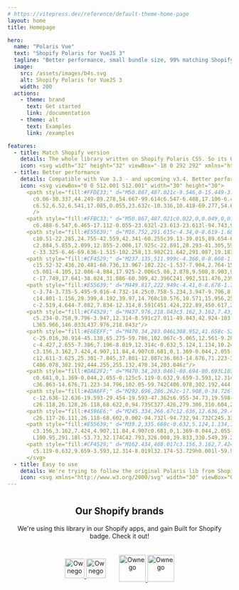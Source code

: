 ```yaml
---
# https://vitepress.dev/reference/default-theme-home-page
layout: home
title: Homepage

hero:
  name: "Polaris Vue"
  text: "Shopify Polaris for VueJS 3"
  tagline: "Better performance, small bundle size, 99% matching Shopify Polaris 12.\nCompatible with Vue 3.3 (and upcoming v3.4)"
  image:
    src: /assets/images/b4s.svg
    alt: Shopify Polaris for VueJS 3
    width: 200
  actions:
    - theme: brand
      text: Get started
      link: /documentation
    - theme: alt
      text: Examples
      link: /examples

features:
  - title: Match Shopify version
    details: The whole library written on Shopify Polaris CSS. So its UI is 99% matching Shopify Polaris version.
    icon: <svg width="32" height="32" viewBox="-18 0 292 292" xmlns="http://www.w3.org/2000/svg"><path d="M223.774 57.34c-.201-1.46-1.48-2.268-2.537-2.357-1.055-.088-23.383-1.743-23.383-1.743s-15.507-15.395-17.209-17.099c-1.703-1.703-5.029-1.185-6.32-.805-.19.056-3.388 1.043-8.678 2.68-5.18-14.906-14.322-28.604-30.405-28.604-.444 0-.901.018-1.358.044C129.31 3.407 123.644.779 118.75.779c-37.465 0-55.364 46.835-60.976 70.635-14.558 4.511-24.9 7.718-26.221 8.133-8.126 2.549-8.383 2.805-9.45 10.462C21.3 95.806.038 260.235.038 260.235l165.678 31.042 89.77-19.42S223.973 58.8 223.775 57.34zM156.49 40.848l-14.019 4.339c.005-.988.01-1.96.01-3.023 0-9.264-1.286-16.723-3.349-22.636 8.287 1.04 13.806 10.469 17.358 21.32zm-27.638-19.483c2.304 5.773 3.802 14.058 3.802 25.238 0 .572-.005 1.095-.01 1.624-9.117 2.824-19.024 5.89-28.953 8.966 5.575-21.516 16.025-31.908 25.161-35.828zm-11.131-10.537c1.617 0 3.246.549 4.805 1.622-12.007 5.65-24.877 19.88-30.312 48.297l-22.886 7.088C75.694 46.16 90.81 10.828 117.72 10.828z" fill="#95BF46"/><path d="M221.237 54.983c-1.055-.088-23.383-1.743-23.383-1.743s-15.507-15.395-17.209-17.099c-.637-.634-1.496-.959-2.394-1.099l-12.527 256.233 89.762-19.418S223.972 58.8 223.774 57.34c-.201-1.46-1.48-2.268-2.537-2.357" fill="#5E8E3E"/><path d="M135.242 104.585l-11.069 32.926s-9.698-5.176-21.586-5.176c-17.428 0-18.305 10.937-18.305 13.693 0 15.038 39.2 20.8 39.2 56.024 0 27.713-17.577 45.558-41.277 45.558-28.44 0-42.984-17.7-42.984-17.7l7.615-25.16s14.95 12.835 27.565 12.835c8.243 0 11.596-6.49 11.596-11.232 0-19.616-32.16-20.491-32.16-52.724 0-27.129 19.472-53.382 58.778-53.382 15.145 0 22.627 4.338 22.627 4.338" fill="#FFF"/></svg>
  - title: Better performance
    details: Compatible with Vue 3.3 - and upcoming v3.4. Better performance, small bundle size.
    icon: <svg viewBox="0 0 512.001 512.001" width="30" height="30">
      <path style="fill:#FFDE33;" d="M50.867,487.021c-9.546,0-15.449-3.892-18.721-7.169c-3.281-3.281-7.19-9.207-7.169-18.797
        c0.06-30.337,44.249-89.278,54.667-99.614c6.547-6.488,17.106-6.477,23.632,0.055l47.226,47.226
        c6.52,6.52,6.541,17.085,0.055,23.632c-10.336,10.418-69.277,54.607-99.614,54.667C50.916,487.021,50.888,487.021,50.867,487.021z"
        />
      <path style="fill:#FFBC33;" d="M50.867,487.021c0.022,0,0.049,0,0.076,0c30.337-0.06,89.278-44.249,99.614-54.667
        c6.488-6.547,6.465-17.112-0.055-23.632l-23.613-23.613l-94.743,94.743C35.418,483.128,41.321,487.021,50.867,487.021z"/>
      <path style="fill:#E55639;" d="M16.752,291.615c-4.34,0-8.619-1.685-11.83-4.89c-5.009-4.994-6.34-12.604-3.32-19.003
        c10.51-22.285,24.755-42.559,42.341-60.255c39.13-39.015,89.654-61.17,142.32-62.435c6.76-0.382,12.549,3.494,15.427,9.349
        c2.884,5.855,2.099,12.855-2.006,17.925c-22.891,28.293-41.305,59.737-54.732,93.459c-2.976,7.479-10.87,11.792-18.759,10.243
        c-33.325-6.46-69.636-1.515-102.258,13.982C21.642,291.087,19.183,291.615,16.752,291.615z"/>
      <path style="fill:#CF4529;" d="M237.135,511.999c-4.366,0-8.668-1.706-11.879-4.939c-4.999-5.021-6.291-12.647-3.233-19.036
        c15.52-32.436,20.481-68.736,13.967-102.22c-1.537-7.904,2.764-15.782,10.243-18.759c33.722-13.426,65.166-31.842,93.459-54.732
        c5.081-4.105,12.086-4.884,17.925-2.006c5.86,2.878,9.508,8.903,9.349,15.427c-1.265,52.666-23.42,103.19-62.38,142.265
        c-17.749,17.641-38.024,31.886-60.309,42.396C241.992,511.476,239.551,511.999,237.135,511.999z"/>
      <path style="fill:#E55639;" d="M449.817,222.949c-4.41,0-8.678-1.745-11.84-4.907L293.955,74.023
        c-3.74-3.735-5.495-9.016-4.732-14.25c0.758-5.234,3.947-9.796,8.591-12.314c49.853-27.017,103.445-42.93,159.29-47.302
        c14.801-1.156,29.399,4.192,39.97,14.768c10.576,10.571,15.956,25.152,14.763,40.002c-4.372,55.833-20.285,109.415-47.296,159.257
        c-2.519,4.644-7.082,7.834-12.314,8.591C451.424,222.89,450.617,222.949,449.817,222.949z"/>
      <path style="fill:#CF4529;" d="M437.976,218.043c3.162,3.162,7.43,4.907,11.84,4.907c0.802,0,1.608-0.06,2.409-0.174
        c5.234-0.758,9.796-3.947,12.314-8.591c27.011-49.843,42.924-103.424,47.296-159.257c1.193-14.85-4.187-29.432-14.763-40.002
        L365.966,146.033L437.976,218.043z"/>
      <path style="fill:#E6EEFF;" d="M470.34,203.046L308.952,41.658c-52.084,26.085-99.15,64.269-135.304,109.584
        c-25.016,30.914-45.138,65.275-59.786,102.067c-5.065,12.561-9.289,25.257-12.914,37.872l-53.73,32.174
        c-4.427,2.655-7.386,7.196-8.019,12.314c-0.632,5.124,1.134,10.249,4.781,13.895l118.454,118.454
        c3.156,3.162,7.424,4.907,11.84,4.907c0.681,0,1.369-0.044,2.055-0.125c5.119-0.632,9.659-3.593,12.314-8.019l32.174-53.729
        c12.611-3.625,25.301-7.845,37.801-12.887c36.863-14.676,71.223-34.796,102.05-59.742
        C406.078,302.192,444.255,255.132,470.34,203.046z"/>
      <path style="fill:#DAE2F2;" d="M470.34,203.046l-80.694-80.693L103.208,408.791l59.226,59.226c3.156,3.162,7.424,4.907,11.84,4.907
        c0.681,0,1.369-0.044,2.055-0.125c5.119-0.632,9.659-3.593,12.314-8.019l32.174-53.729c12.611-3.625,25.301-7.845,37.801-12.887
        c36.863-14.676,71.223-34.796,102.05-59.742C406.078,302.192,444.255,255.132,470.34,203.046z"/>
      <path style="fill:#4DA6FF;" d="M292.696,286.262c-17.908,0-34.726-6.955-47.362-19.592l0,0c0-0.006,0-0.006,0-0.006s0,0-0.006,0
        c-12.636-12.636-19.593-29.454-19.593-47.362s6.955-34.73,19.598-47.367c26.113-26.118,68.606-26.113,94.729-0.006
        c26.118,26.128,26.118,68.622,0,94.735C327.426,279.306,310.604,286.262,292.696,286.262z"/>
      <path style="fill:#4596E6;" d="M245.334,266.67c12.636,12.636,29.454,19.592,47.362,19.592c17.908,0,34.73-6.955,47.367-19.598
        c26.117-26.111,26.118-68.602,0.002-94.732l-94.732,94.732C245.334,266.665,245.334,266.665,245.334,266.67z"/>
      <path style="fill:#E55639;" d="M39.2,335.668c-0.632,5.124,1.134,10.249,4.781,13.895l118.454,118.454
        c3.156,3.162,7.424,4.907,11.84,4.907c0.681,0,1.369-0.044,2.055-0.125c5.119-0.632,9.659-3.593,12.314-8.019l32.174-53.729h0.001
        L100.95,291.18l-53.73,32.174C42.793,326.008,39.833,330.549,39.2,335.668z"/>
      <path style="fill:#CF4529;" d="M162.434,468.017c3.156,3.162,7.424,4.907,11.84,4.907c0.681,0,1.369-0.044,2.055-0.125
        c5.119-0.632,9.659-3.593,12.314-8.019l32.174-53.729h0.001l-59.935-59.935l-57.676,57.676L162.434,468.017z"/>
      </svg>
  - title: Easy to use
    details: We're trying to follow the original Polaris lib from Shopify, so you can use it mostly similar with React version.
    icon: <svg xmlns="http://www.w3.org/2000/svg" width="30" viewBox="0 0 256 220.8"><path fill="#41B883" d="M204.8 0H256L128 220.8 0 0h97.92L128 51.2 157.44 0h47.36Z"></path><path fill="#41B883" d="m0 0 128 220.8L256 0h-51.2L128 132.48 50.56 0H0Z"></path><path fill="#35495E" d="M50.56 0 128 133.12 204.8 0h-47.36L128 51.2 97.92 0H50.56Z"></path></svg>
---
```


<div style="text-align: center; margin-top: 40px;">

## Our Shopify brands

We're using this library in our Shopify apps, and gain Built for Shopify badge. Check it out!

<div style="display: flex; justify-content: center; align-items: center; flex-wrap: wrap; gap: 30px">
  <a href="https://qikify.com" target="_blank" rel="noopener noreferrer">
    <img src="/assets/images/qikify.svg" alt="Ownego" class="light-mode-logo" width="44" style="margin: 20px auto;">
    <img src="/assets/images/qikify-white.svg" alt="Ownego" class="dark-mode-logo" width="44" style="margin: 20px auto;">
  </a>

  <a href="https://teeinblue.com" target="_blank" rel="noopener noreferrer">
    <img src="/assets/images/teeinblue.svg" alt="Ownego" class="light-mode-logo" width="60" style="margin: 20px auto;">
    <img src="/assets/images/teeinblue-white.svg" alt="Ownego" class="dark-mode-logo" width="60" style="margin: 20px auto;">
  </a>
</div>

</div>
